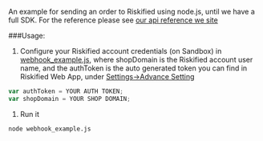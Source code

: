 An example for sending an order to Riskified using node.js, until we have a full SDK.
For the reference please see [our api reference we site](http://apiref.riskified.com/)

###Usage:  
1. Configure your Riskified account credentials (on Sandbox) in [webhook_example.js](webhook_example.js), where shopDomain is the Riskified account user name, and the authToken is the auto generated token you can find in Riskified Web App, under [Settings->Advance Setting](https://sandbox.riskified.com/#settings/advanced)
```js
var authToken = YOUR AUTH TOKEN;
var shopDomain = YOUR SHOP DOMAIN;
```
1. Run it
```sh
node webhook_example.js
```
